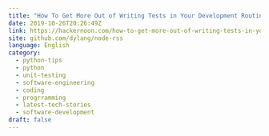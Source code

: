 ```yaml
---
title: "How To Get More Out of Writing Tests in Your Development Routine"
date: 2019-10-26T20:26:49Z
link: https://hackernoon.com/how-to-get-more-out-of-writing-tests-in-your-development-routine-uq1623rpe?source=rss&utm_medium=RSS&utm_source=news.12bit.vn
site: github.com/dylang/node-rss
language: English
category:
  - python-tips
  - python
  - unit-testing
  - software-engineering
  - coding
  - progrramming
  - latest-tech-stories
  - software-development
draft: false
---
```


